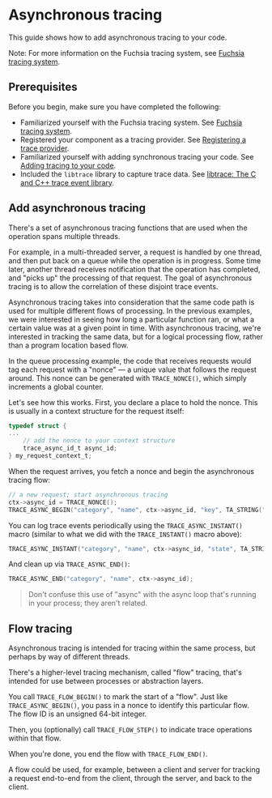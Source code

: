 # Asynchronous tracing

This guide shows how to add asynchronous tracing to your code.

Note: For more information on the Fuchsia tracing system, see
[Fuchsia tracing system](/docs/concepts/tracing/README.md).

## Prerequisites

Before you begin, make sure you have completed the following:

* Familiarized yourself with the Fuchsia tracing system. See
  [Fuchsia tracing system](/docs/concepts/tracing/README.md).
* Registered your component as a tracing provider. See
  [Registering a trace provider](/docs/development/tracing/tutorial/registering-a-trace-provider.md).
* Familiarized yourself with adding synchronous tracing your code. See
  [Adding tracing to your code](/docs/development/tracing/tutorial/adding-tracing-in-code.md).
* Included the `libtrace` library to capture trace data. See
  [libtrace: The C and C++ trace event library](/docs/reference/tracing/libraries.md#libtrace-trace-event).

## Add asynchronous tracing

There's a set of asynchronous tracing functions that are used when the
operation spans multiple threads.

For example, in a multi-threaded server, a request is handled by one thread,
and then put back on a queue while the operation is in progress.
Some time later, another thread receives notification that the operation has
completed, and "picks up" the processing of that request.
The goal of asynchronous tracing is to allow the correlation of these disjoint
trace events.

Asynchronous tracing takes into consideration that the same code path is used
for multiple different flows of processing.
In the previous examples, we were interested in seeing how long a particular
function ran, or what a certain value was at a given point in time.
With asynchronous tracing, we're interested in tracking the same data, but for
a logical processing flow, rather than a program location based flow.

In the queue processing example, the code that receives requests would tag each
request with a "nonce" &mdash; a unique value that follows the request around.
This nonce can be generated with `TRACE_NONCE()`, which simply increments a
global counter.

Let's see how this works.
First, you declare a place to hold the nonce.
This is usually in a context structure for the request itself:

```c
typedef struct {
...
    // add the nonce to your context structure
    trace_async_id_t async_id;
} my_request_context_t;
```

When the request arrives, you fetch a nonce and begin the asynchronous tracing
flow:

```c
// a new request; start asynchronous tracing
ctx->async_id = TRACE_NONCE();
TRACE_ASYNC_BEGIN("category", "name", ctx->async_id, "key", TA_STRING("value"));
```

You can log trace events periodically using the `TRACE_ASYNC_INSTANT()` macro
(similar to what we did with the `TRACE_INSTANT()` macro above):

```c
TRACE_ASYNC_INSTANT("category", "name", ctx->async_id, "state", TA_STRING("phase2"));
```

And clean up via `TRACE_ASYNC_END()`:

```c
TRACE_ASYNC_END("category", "name", ctx->async_id);
```

> Don't confuse this use of "async" with the async loop that's running in your
> process; they aren't related.

## Flow tracing

Asynchronous tracing is intended for tracing within the same process, but
perhaps by way of different threads.

There's a higher-level tracing mechanism, called "flow" tracing, that's
intended for use between processes or abstraction layers.

You call `TRACE_FLOW_BEGIN()` to mark the start of a "flow".
Just like `TRACE_ASYNC_BEGIN()`, you pass in a nonce to identify this
particular flow. The flow ID is an unsigned 64-bit integer.

Then, you (optionally) call `TRACE_FLOW_STEP()` to indicate
trace operations within that flow.

When you're done, you end the flow with `TRACE_FLOW_END()`.

A flow could be used, for example, between a client and server for tracking a
request end-to-end from the client, through the server, and back to the client.

